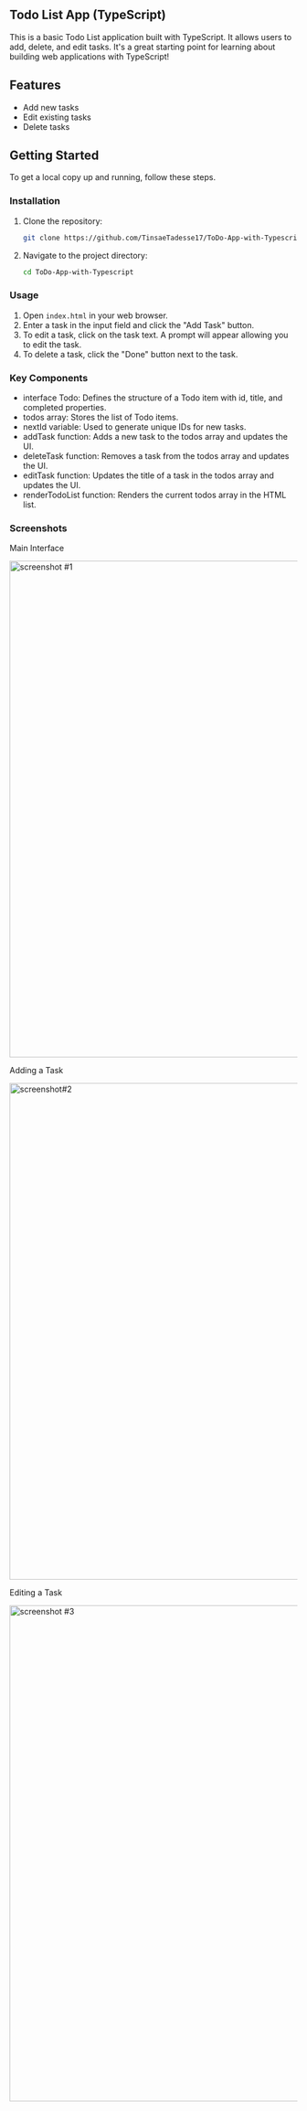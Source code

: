 ## Todo List App (TypeScript)

This is a basic Todo List application built with TypeScript. It allows users to add, delete, and edit tasks. It's a great starting point for learning about building web applications with TypeScript!

## Features

- Add new tasks
- Edit existing tasks
- Delete tasks

## Getting Started

To get a local copy up and running, follow these steps.

### Installation

1. Clone the repository:
    ```sh
    git clone https://github.com/TinsaeTadesse17/ToDo-App-with-Typescript.git
    ```
2. Navigate to the project directory:
    ```sh
    cd ToDo-App-with-Typescript
    ```

### Usage

1. Open `index.html` in your web browser.
2. Enter a task in the input field and click the "Add Task" button.
3. To edit a task, click on the task text. A prompt will appear allowing you to edit the task.
4. To delete a task, click the "Done" button next to the task.


### Key Components

- interface Todo:  Defines the structure of a Todo item with id, title, and completed properties.
- todos array:  Stores the list of Todo items.
- nextId variable:  Used to generate unique IDs for new tasks.
- addTask function:  Adds a new task to the todos array and updates the UI.
- deleteTask function:  Removes a task from the todos array and updates the UI.
- editTask function:  Updates the title of a task in the todos array and updates the UI.
- renderTodoList function:  Renders the current todos array in the HTML list.

### Screenshots

Main Interface

<img width="869" alt="screenshot #1" src="https://github.com/user-attachments/assets/302fba1c-42b1-470d-8e7a-ca88f18e3cee">

Adding a Task

<img width="869" alt="screenshot#2" src="https://github.com/user-attachments/assets/25fe9a47-bf3f-4bb6-b065-5181466c5fca">

Editing a Task

<img width="868" alt="screenshot #3" src="https://github.com/user-attachments/assets/b079113d-d5de-4654-9efb-f2a31b1248e3">
